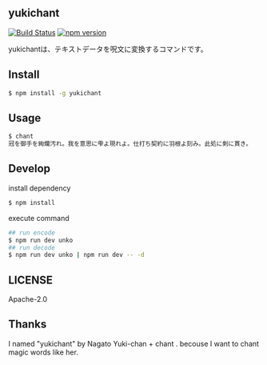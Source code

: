 yukichant
---

[![Build Status](https://travis-ci.org/amanoese/yukichant.svg?branch=master)](https://travis-ci.org/amanoese/yukichant)
[![npm version](http://img.shields.io/npm/v/yukichant.svg)](https://npmjs.org/package/yukichant)

yukichantは、テキストデータを呪文に変換するコマンドです。

## Install

```bash
$ npm install -g yukichant
```

## Usage

```bash
$ chant
冠を御手を絢爛汚れ。我を意思に雫よ現れよ。仕打ち契約に羽根よ刻み。此処に剣に貫き。
```

## Develop

install dependency
```bash
$ npm install
```

execute command
```bash
## run encode
$ npm run dev unko
## run decode
$ npm run dev unko | npm run dev -- -d
```

## LICENSE
Apache-2.0

## Thanks
I named "yukichant" by Nagato Yuki-chan + chant .
becouse I want to chant magic words like her.

